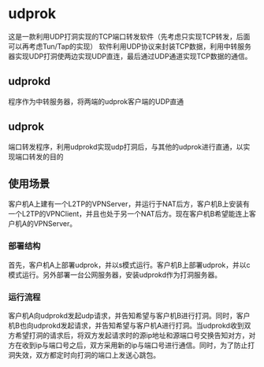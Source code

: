 # udprok
这是一款利用UDP打洞实现的TCP端口转发软件（先考虑只实现TCP转发，后面可以再考虑Tun/Tap的实现）
软件利用UDP协议来封装TCP数据，利用中转服务器实现UDP打洞使两边实现UDP直连，最后通过UDP通道实现TCP数据的通信。

## udprokd
程序作为中转服务器，将两端的udprok客户端的UDP直通

## udprok
端口转发程序，利用udprokd实现udp打洞后，与其他的udprok进行直通，以实现端口转发的目的

## 使用场景
客户机A上建有一个L2TP的VPNServer，并运行于NAT后方，客户机B上安装有一个L2TP的VPNClient，并且也处于另一个NAT后方。现在客户机B希望能连上客户机A的VPNServer。

### 部署结构
首先，客户机A上部署udprok，并以s模式运行。客户机B上部署udprok，并以c模式运行。另外部署一台公网服务器，安装udprokd作为打洞服务器。

### 运行流程
客户机A向udprokd发起udp请求，并告知希望与客户机B进行打洞。同时，客户机B也向udprokd发起请求，并告知希望与客户机A进行打洞。当udprokd收到双方希望打洞的请求后，将双方发起请求时的源ip地址和源端口号交换告知对方，对方在收到ip与端口号之后，双方采用新的ip与端口号进行通信。同时，为了防止打洞失效，双方都定时向打洞的端口上发送心跳包。
